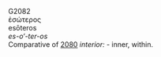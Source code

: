 <body>
  <p>G2082<br>  ἐσώτερος  <br> esōteros  <br><i>es-o‘-ter-os </i><br>Comparative of <a href="g2080.htm">2080</a>  <i>interior:</i> - inner, within.<br></p>
 </body>